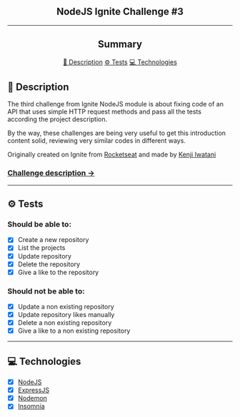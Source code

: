 <section align="center">
    <h1>NodeJS Ignite Challenge #3</h1>
</section>

---

<h2 align="center">Summary</h2>

<p align="center">
    <a href="#description">📙 Description</a>
    <a href="#tests">⚙️ Tests</a>
    <a href="#technologies">💻 Technologies</a>
</p>

<H2 id="description">📙 Description</H2>

<p>The third challenge from Ignite NodeJS module is about fixing code of an API that uses simple HTTP request methods and pass all the tests according the project description.
<p>By the way, these challenges are being very useful to get this introduction content solid, reviewing very similar codes in different ways.</p>

<p>Originally created on Ignite from <a href="https://www.rocketseat.com.br/">Rocketseat</a> and made by <a href="https://www.linkedin.com/in/kleverson-kenji-iwatani/">Kenji Iwatani</a></p>

<p>
    <h3><a href="https://www.notion.so/Desafio-03-Corrigindo-o-c-digo-c15c8a2e212846039a367cc7b763c6dd">Challenge description &rarr;</a></h3>
</p>

---

<H2 id="tests">⚙️ Tests</H2>

<h3>Should be able to:</h3>

- [x] Create a new repository
- [x] List the projects
- [x] Update repository
- [x] Delete the repository
- [x] Give a like to the repository

<h3>Should not be able to:</h4>

- [x] Update a non existing repository
- [x] Update repository likes manually
- [x] Delete a non existing repository
- [x] Give a like to a non existing repository

---

<H2 id="technologies">💻 Technologies</H2>

- [x] <a href="https://nodejs.org/en/">NodeJS</a>
- [x] <a href="https://expressjs.com/">ExpressJS</a>
- [x] <a href="https://nodemon.io/">Nodemon</a>
- [x] <a href="https://insomnia.rest/">Insomnia</a>
